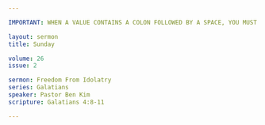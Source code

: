 ```yaml
---

IMPORTANT: WHEN A VALUE CONTAINS A COLON FOLLOWED BY A SPACE, YOU MUST USE &#58;

layout: sermon
title: Sunday

volume: 26
issue: 2

sermon: Freedom From Idolatry
series: Galatians
speaker: Pastor Ben Kim
scripture: Galatians 4:8-11

---
```

